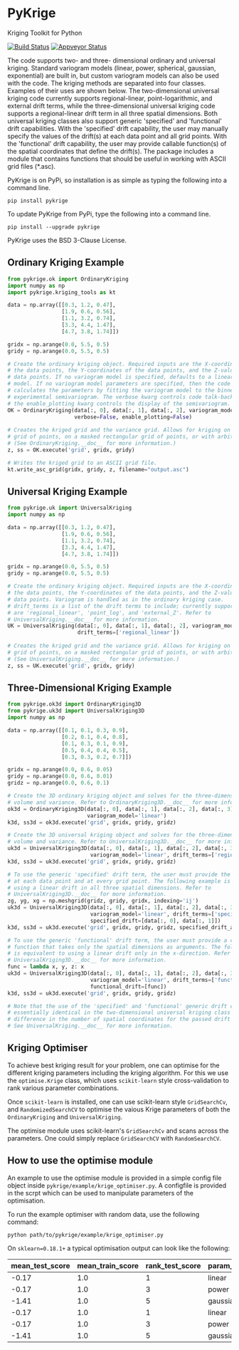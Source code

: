 PyKrige
=======

Kriging Toolkit for Python

[![Build Status](https://travis-ci.org/bsmurphy/PyKrige.svg?branch=master)](https://travis-ci.org/bsmurphy/PyKrige)
[![Appveyor Status](https://ci.appveyor.com/api/projects/status/github/bsmurphy/PyKrige?branch=master&svg=true)](https://ci.appveyor.com/project/bsmurphy/pykrige)

The code supports two- and three- dimensional ordinary and universal kriging. Standard variogram models (linear, power, spherical, gaussian, exponential) are built in, but custom variogram models can also be used with the code. The kriging methods are separated into four classes. Examples of their uses are shown below. The two-dimensional universal kriging code currently supports regional-linear, point-logarithmic, and external drift terms, while the three-dimensional universal kriging code supports a regional-linear drift term in all three spatial dimensions. Both universal kriging classes also support generic 'specified' and 'functional' drift capabilities. With the 'specified' drift capability, the user may manually specify the values of the drift(s) at each data point and all grid points. With the 'functional' drift capability, the user may provide callable function(s) of the spatial coordinates that define the drift(s). The package includes a module that contains functions that should be useful in working with ASCII grid files (*.asc).

PyKrige is on PyPi, so installation is as simple as typing the following into a command line.
```shell
pip install pykrige
```

To update PyKrige from PyPi, type the following into a command line.
```shell
pip install --upgrade pykrige
```

PyKrige uses the BSD 3-Clause License.

Ordinary Kriging Example
------------------------

```python
from pykrige.ok import OrdinaryKriging
import numpy as np
import pykrige.kriging_tools as kt

data = np.array([[0.3, 1.2, 0.47],
                 [1.9, 0.6, 0.56],
                 [1.1, 3.2, 0.74],
                 [3.3, 4.4, 1.47],
                 [4.7, 3.8, 1.74]])

gridx = np.arange(0.0, 5.5, 0.5)
gridy = np.arange(0.0, 5.5, 0.5)

# Create the ordinary kriging object. Required inputs are the X-coordinates of
# the data points, the Y-coordinates of the data points, and the Z-values of the
# data points. If no variogram model is specified, defaults to a linear variogram
# model. If no variogram model parameters are specified, then the code automatically
# calculates the parameters by fitting the variogram model to the binned 
# experimental semivariogram. The verbose kwarg controls code talk-back, and
# the enable_plotting kwarg controls the display of the semivariogram.
OK = OrdinaryKriging(data[:, 0], data[:, 1], data[:, 2], variogram_model='linear',
                     verbose=False, enable_plotting=False)
					 
# Creates the kriged grid and the variance grid. Allows for kriging on a rectangular
# grid of points, on a masked rectangular grid of points, or with arbitrary points.
# (See OrdinaryKriging.__doc__ for more information.)
z, ss = OK.execute('grid', gridx, gridy)

# Writes the kriged grid to an ASCII grid file.
kt.write_asc_grid(gridx, gridy, z, filename="output.asc")
```

Universal Kriging Example
-------------------------

```python
from pykrige.uk import UniversalKriging
import numpy as np

data = np.array([[0.3, 1.2, 0.47],
                 [1.9, 0.6, 0.56],
                 [1.1, 3.2, 0.74],
                 [3.3, 4.4, 1.47],
                 [4.7, 3.8, 1.74]])

gridx = np.arange(0.0, 5.5, 0.5)
gridy = np.arange(0.0, 5.5, 0.5)

# Create the ordinary kriging object. Required inputs are the X-coordinates of
# the data points, the Y-coordinates of the data points, and the Z-values of the
# data points. Variogram is handled as in the ordinary kriging case.
# drift_terms is a list of the drift terms to include; currently supported terms
# are 'regional_linear', 'point_log', and 'external_Z'. Refer to 
# UniversalKriging.__doc__ for more information.
UK = UniversalKriging(data[:, 0], data[:, 1], data[:, 2], variogram_model='linear',
                      drift_terms=['regional_linear'])
					 
# Creates the kriged grid and the variance grid. Allows for kriging on a rectangular
# grid of points, on a masked rectangular grid of points, or with arbitrary points.
# (See UniversalKriging.__doc__ for more information.)
z, ss = UK.execute('grid', gridx, gridy)
```

Three-Dimensional Kriging Example
-------------------------

```python
from pykrige.ok3d import OrdinaryKriging3D
from pykrige.uk3d import UniversalKriging3D
import numpy as np

data = np.array([[0.1, 0.1, 0.3, 0.9],
				 [0.2, 0.1, 0.4, 0.8],
				 [0.1, 0.3, 0.1, 0.9],
				 [0.5, 0.4, 0.4, 0.5],
				 [0.3, 0.3, 0.2, 0.7]])

gridx = np.arange(0.0, 0.6, 0.05)
gridy = np.arange(0.0, 0.6, 0.01)
gridz = np.arange(0.0, 0.6, 0.1)

# Create the 3D ordinary kriging object and solves for the three-dimension kriged 
# volume and variance. Refer to OrdinaryKriging3D.__doc__ for more information.
ok3d = OrdinaryKriging3D(data[:, 0], data[:, 1], data[:, 2], data[:, 3],
						 variogram_model='linear')
k3d, ss3d = ok3d.execute('grid', gridx, gridy, gridz)

# Create the 3D universal kriging object and solves for the three-dimension kriged 
# volume and variance. Refer to UniversalKriging3D.__doc__ for more information.
uk3d = UniversalKriging3D(data[:, 0], data[:, 1], data[:, 2], data[:, 3], 
						  variogram_model='linear', drift_terms=['regional_linear'])
k3d, ss3d = uk3d.execute('grid', gridx, gridy, gridz)

# To use the generic 'specified' drift term, the user must provide the drift values 
# at each data point and at every grid point. The following example is equivalent to 
# using a linear drift in all three spatial dimensions. Refer to
# UniversalKriging3D.__doc__ for more information.
zg, yg, xg = np.meshgrid(gridz, gridy, gridx, indexing='ij')
uk3d = UniversalKriging3D(data[:, 0], data[:, 1], data[:, 2], data[:, 3], 
						  variogram_model='linear', drift_terms=['specified'],
						  specified_drift=[data[:, 0], data[:, 1]])
k3d, ss3d = uk3d.execute('grid', gridx, gridy, gridz, specified_drift_arrays=[xg, yg, zg])

# To use the generic 'functional' drift term, the user must provide a callable 
# function that takes only the spatial dimensions as arguments. The following example 
# is equivalent to using a linear drift only in the x-direction. Refer to 
# UniversalKriging3D.__doc__ for more information.
func = lambda x, y, z: x
uk3d = UniversalKriging3D(data[:, 0], data[:, 1], data[:, 2], data[:, 3], 
						  variogram_model='linear', drift_terms=['functional'],
						  functional_drift=[func])
k3d, ss3d = uk3d.execute('grid', gridx, gridy, gridz)

# Note that the use of the 'specified' and 'functional' generic drift capabilities is 
# essentially identical in the two-dimensional universal kriging class (except for a 
# difference in the number of spatial coordinates for the passed drift functions). 
# See UniversalKriging.__doc__ for more information.
```


Kriging Optimiser
-----------------
To achieve best kriging result for your problem, one can optimise for the different kriging parameters including the kriging algorithm. For this we use the `optimise.Krige` class, which uses `scikit-learn` style cross-validation to rank various parameter combinations.

Once `scikit-learn` is installed, one can use scikit-learn style `GridSearchCv`, and `RandomizedSearchCV` to optimise the vaious Krige parameters of both the `OrdinaryKriging` and `UniversalKriging`. 

The optimise module uses scikit-learn's `GridSearchCv` and scans across the parameters. One could simply replace `GridSearchCV` with `RandomSearchCV`. 

## How to use the optimise module

An example to use the optimise module is provided in a simple config file object inside `pykrige/example/krige_optimiser.py`. A configfile is provided in the scrpt which can be used to manipulate parameters of the optimisation. 

To run the example optimiser with random data, use the following command:
    
    python path/to/pykrige/example/krige_optimiser.py

On `sklearn=0.18.1+` a typical optimisation output can look like the following:

|mean_test_score|mean_train_score|rank_test_score|param_krige__variogram_model|param_krige__method|
|---------------|----------------|---------------|----------------------------|-------------------|
|-0.17|1.0|1|linear|ordinary|
|-0.17|1.0|3|power|ordinary|
|-1.41|1.0|5|gaussian|ordinary|
|-0.17|1.0|1|linear|universal|
|-0.17|1.0|3|power|universal|
|-1.41|1.0|5|gaussian|universal|
